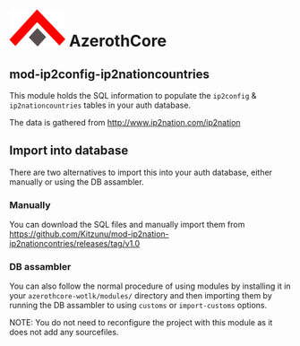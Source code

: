# ![logo](https://raw.githubusercontent.com/azerothcore/azerothcore.github.io/master/images/logo-github.png) AzerothCore
## mod-ip2config-ip2nationcountries

This module holds the SQL information to populate the `ip2config` & `ip2nationcountries` tables in your auth database.

The data is gathered from http://www.ip2nation.com/ip2nation

## Import into database

There are two alternatives to import this into your auth database, either manually or using the DB assambler.

### Manually

You can download the SQL files and manually import them from https://github.com/Kitzunu/mod-ip2nation-ip2nationcontries/releases/tag/v1.0

### DB assambler

You can also follow the normal procedure of using modules by installing it in your `azerothcore-wotlk/modules/` directory and then importing them by running the
DB assambler to using `customs` or `import-customs` options.

NOTE: You do not need to reconfigure the project with this module as it does not add any sourcefiles.
